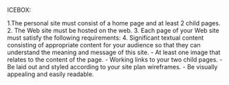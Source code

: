 ICEBOX:

1.The personal site must consist of a home page and at least 2 child pages.
2. The Web site must be hosted on the web.
3. Each page of your Web site must satisfy the following requirements:
4. Significant textual content consisting of appropriate content for your audience so that they can understand the  meaning and message of this site.
    - At least one image that relates to the content of the page.
    - Working links to your two child pages.
    - Be laid out and styled according to your site plan wireframes.
    - Be visually appealing and easily readable.